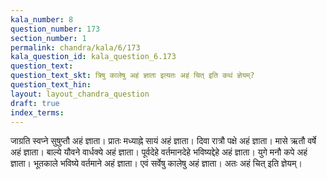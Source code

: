 ```yaml
---
kala_number: 8
question_number: 173
section_number: 1
permalink: chandra/kala/6/173
kala_question_id: kala_question_6.173
question_text: 
question_text_skt: त्रिषु कालेषु अहं ज्ञाता इत्यतः अहं चित् इति कथं ज्ञेयम्?
question_text_hin: 
layout: layout_chandra_question
draft: true
index_terms:
---
```


<!-- skt-start -->
जाग्रति स्वप्ने सुषुप्तौ अहं ज्ञाता। प्रातः मध्याह्ने सायं अहं ज्ञाता। दिवा रात्रौ पक्षे अहं ज्ञाता। मासे ऋतौ वर्षे अहं ज्ञाता। बाल्ये यौवने वार्धक्ये अहं ज्ञाता। पूर्वदेहे वर्तमानदेहे भविष्यद्देहे अहं ज्ञाता। युगे मनौ कपे अहं ज्ञाता। भूतकाले भविष्ये वर्तमाने अहं ज्ञाता। एवं सर्वेषु कालेषु अहं ज्ञाता। अतः अहं चित् इति ज्ञेयम्।
<!-- skt-end -->

<!-- eng-start -->
<!-- eng-end -->


